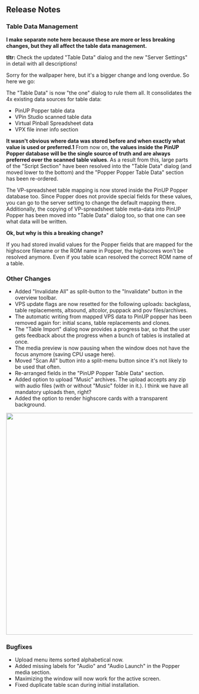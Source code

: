 ## Release Notes

### Table Data Management

**I make separate note here because these are more or less breaking changes, but they all affect the table data management.**

**tltr:** Check the updated "Table Data" dialog and the new "Server Settings" in detail with all descriptions!

Sorry for the wallpaper here, but it's a bigger change and long overdue. So here we go:

The "Table Data" is now "the one" dialog to rule them all. It consolidates the 4x existing data sources for table data:
- PinUP Popper table data 
- VPin Studio scanned table data
- Virtual Pinball Spreadsheet data
- VPX file inner info section

**It wasn't obvious where data was stored before and when exactly what value is used or preferred.1**
From now on, **the values inside the PinUP Popper database will be the single source of truth and are always preferred over the scanned table values**.
As a result from this, large parts of the "Script Section" have been resolved into the "Table Data" dialog (and moved lower to the bottom) and the "Popper Popper Table Data" section has been re-ordered.

The VP-spreadsheet table mapping is now stored inside the PinUP Popper database too. Since Popper does not provide special fields for these values, 
you can go to the server setting to change the default mapping there.
Additionally, the copying of VP-spreadsheet table meta-data into PinUP Popper has been moved into "Table Data" dialog too, so that one can see what data will be written.


**Ok, but why is this a breaking change?**

If you had stored invalid values for the Popper fields that are mapped for the highscore filename or the ROM name in Popper, the highscores won't be resolved anymore.
Even if you table scan resolved the correct ROM name of a table.


### Other Changes

- Added "Invalidate All" as split-button to the "Invalidate" button in the overview toolbar.
- VPS update flags are now resetted for the following uploads: backglass, table replacements, altsound, altcolor, puppack and pov files/archives.
- The automatic writing from mapped VPS data to PinUP popper has been removed again for: initial scans, table replacements and clones.
- The "Table Import" dialog now provides a progress bar, so that the user gets feedback about the progress when a bunch of tables is installed at once.
- The media preview is now pausing when the window does not have the focus anymore (saving CPU usage here).
- Moved "Scan All" button into a split-menu button since it's not likely to be used that often.
- Re-arranged fields in the "PinUP Popper Table Data" section.
- Added option to upload "Music" archives. The upload accepts any zip with audio files (with or without "Music" folder in it.). I think we have all mandatory uploads then, right?
- Added the option to render highscore cards with a transparent background.

<img src="https://raw.githubusercontent.com/syd711/vpin-studio/main/documentation/cards/transparent-cards.png" width="600" />

### Bugfixes

- Upload menu items sorted alphabetical now.
- Added missing labels for "Audio" and "Audio Launch" in the Popper media section.
- Maximizing the window will now work for the active screen.
- Fixed duplicate table scan during initial installation.
